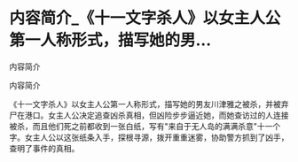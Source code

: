 # 内容简介_《十一文字杀人》以女主人公第一人称形式，描写她的男...

内容简介

内容简介

《十一文字杀人》以女主人公第一人称形式，描写她的男友川津雅之被杀，并被弃尸在港口。女主人公决定追查凶杀真相，但凶险步步逼近她，而她查访过的人连接被杀，而且他们死之前都收到一张白纸，写有"来自于无人岛的满满杀意"十一个字。女主人公以这张纸条入手，探根寻源，拨开重重迷雾，协助警方抓到了凶手，查明了事件的真相。